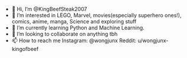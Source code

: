 - 👋 Hi, I’m @KingBeefSteak2007
- 👀 I’m interested in LEGO, Marvel, movies(especially superhero ones!), comics, anime, manga, Science and exploring stuff
- 🌱 I’m currently learning Python and Machine Learning.
- 💞️ I’m looking to collaborate on anything tbh
- 📫 How to reach me 
Instagram: @wongjunx
Reddit: u/wongjunx-kingofbeef

